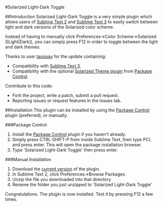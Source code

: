 #Solarized Light-Dark Toggle

##Introduction
Solarized Light-Dark Toggle is a very simple plugin which allows users of [Sublime Text 2][st2] and [Sublime Text 3][st3] to easily switch between light and dark versions of the Solarized color scheme.

Instead of having to manually click Preferences->Color Scheme->Solarized (\[Light|Dark\]), you can simply press F12 in order to toggle between the light and dark themes.

Thanks to user [taoquay][taoquay-page] for the update containing:
* Compatibility with [Sublime Text 3][st3].
* Compatibility with the optional [Solarized Theme plugin][solarizedtheme-plugin] from [Package Control][packagecontrol].

Contribute to this code:
* Fork the project, write a patch, submit a pull request.
* Reporting issues or request features in the Issues tab.

##Installation
This plugin can be installed by using the [Package Control][packagecontrol] plugin \(preferred\), or manually.

###Package Control
1. Install the [Package Control][packagecontrol] plugin if you haven't already.
2. Simply press CTRL-SHIFT-P from inside Sublime Text, then type PCI, and press enter. This will open the package installation browser.
3. Type 'Solarized Light-Dark Toggle' then press enter.

###Manual Installation
1. Download the [current version][currentVersion] of the plugin.
2. In Sublime Text 2, click Preferences->Browse Packages.
3. Unzip the file you downloaded into that directory
4. Rename the folder you just unzipped to 'Solarized Light-Dark Toggle'

Congratulations. The plugin is now installed. Test it by pressing F12 a few times.

[st2]: http://www.sublimetext.com/ "Sublime Text 2"
[st3]: http://www.sublimetext.com/3 "Sublime Text 3"
[packagecontrol]: http://wbond.net/sublime_packages/package_control "Package Control"
[currentVersion]: https://nodeload.github.com/damccull/sublimetext2-SolarizedToggle/zip/v1.2 "Current Version"
[solarizedtheme-plugin]: https://github.com/sublimecolors/solarized "Solarized Theme Plugin"
[taoquay-page]: https://github.com/taoquay "taoquay"
